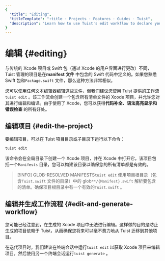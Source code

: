 ```yaml
---
{
  "title": "Editing",
  "titleTemplate": ":title · Projects · Features · Guides · Tuist",
  "description": "Learn how to use Tuist's edit workflow to declare your project leveraging Xcode's build system and editor capabilities."
}
---
```

# 编辑 {#editing｝

与传统的 Xcode 项目或 Swift 包（通过 Xcode 的用户界面进行更改）不同，Tuist 管理的项目是在**manifest 文件** 中包含的
Swift 代码中定义的。如果您熟悉 Swift 包和`Package.swift` 文件，那么这种方法非常相似。

您可以使用任何文本编辑器编辑这些文件，但我们建议您使用 Tuist 提供的工作流`tuist edit` 。该工作流会创建一个包含所有清单文件的 Xcode
项目，并允许您对其进行编辑和编译。由于使用了 Xcode，您可以获得**代码补全、语法高亮显示和错误检查** 的所有好处。

## 编辑项目 {#edit-the-project}

要编辑项目，可以在 Tuist 项目目录或子目录下运行以下命令：

```bash
tuist edit
```

该命令会在全局目录下创建一个 Xcode 项目，并在 Xcode 中打开它。该项目包括一个`Manifests`
目录，您可以构建该目录以确保您的所有清单都是有效的。

> [!INFO] GLOB-RESOLVED MANIFESTS`tuist edit` 使用项目根目录（包含`Tuist.swift` 文件的目录）中的
> glob`**/{Manifest}.swift` 解析要包含的清单。确保项目根目录中有一个有效的`Tuist.swift` 。

## 编辑并生成工作流程 {#edit-and-generate-workflow}

您可能已经注意到，在生成的 Xcode 项目中无法进行编辑。这样做的目的是防止生成的项目依赖于 Tuist，从而确保您将来可以毫不费力地从 Tuist
迁移到其他项目。

在迭代项目时，我们建议在终端会话中运行`tuist edit` 以获取 Xcode 项目来编辑项目，然后使用另一个终端会话运行`tuist generate`
。
